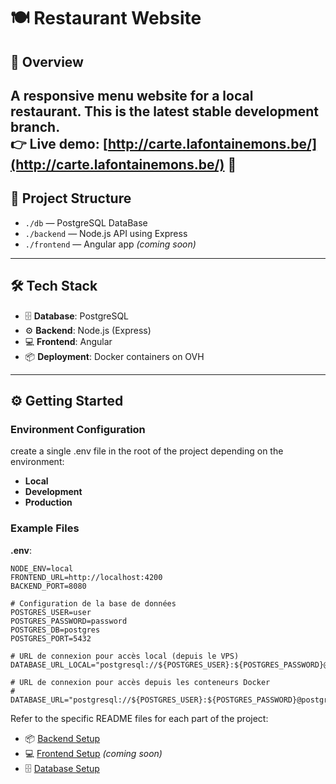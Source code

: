 # 🍽️ Restaurant Website

## 📝 Overview

A **responsive menu website** for a local restaurant.
This is the **latest stable development branch**.  
👉 Live demo: [http://carte.lafontainemons.be/](http://carte.lafontainemons.be/) 🔗
---

## 📁 Project Structure

- `./db` — PostgreSQL DataBase
- `./backend` — Node.js API using Express
- `./frontend` — Angular app *(coming soon)*

---

## 🛠️ Tech Stack

- 🗄️ **Database**: PostgreSQL
- ⚙️ **Backend**: Node.js (Express)
- 💻 **Frontend**: Angular
- 📦 **Deployment**: Docker containers on OVH

---

## ⚙️ Getting Started

### Environment Configuration

create a single .env file in the root of the project depending on the environment:

- **Local**
- **Development**
- **Production**

### Example Files

**.env**:
```
NODE_ENV=local
FRONTEND_URL=http://localhost:4200
BACKEND_PORT=8080

# Configuration de la base de données
POSTGRES_USER=user
POSTGRES_PASSWORD=password
POSTGRES_DB=postgres
POSTGRES_PORT=5432

# URL de connexion pour accès local (depuis le VPS)
DATABASE_URL_LOCAL="postgresql://${POSTGRES_USER}:${POSTGRES_PASSWORD}@localhost:${POSTGRES_PORT}/${POSTGRES_DB}"

# URL de connexion pour accès depuis les conteneurs Docker
# DATABASE_URL="postgresql://${POSTGRES_USER}:${POSTGRES_PASSWORD}@postgres:${POSTGRES_PORT}/${POSTGRES_DB}"
```

Refer to the specific README files for each part of the project:

- 📦 [Backend Setup](./backend/README.md)
- 💻 [Frontend Setup](./frontend/README.md) *(coming soon)*
- 🗄️ [Database Setup](./db/README.md)

